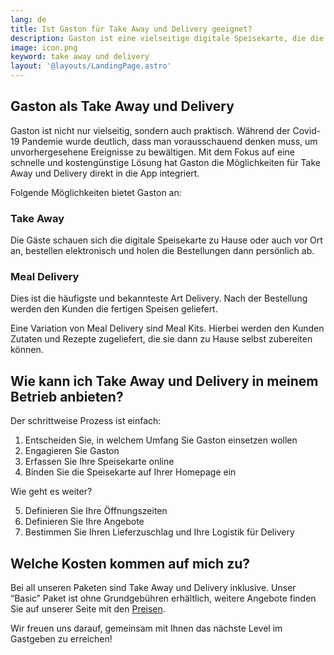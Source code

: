 ```yaml
---
lang: de
title: Ist Gaston für Take Away und Delivery geeignet?
description: Gaston ist eine vielseitige digitale Speisekarte, die die integrierten Bestell- und Bezahlmöglichkeiten auch für Take Away und Delivery bietet.
image: icon.png
keyword: take away und delivery
layout: '@layouts/LandingPage.astro'
---
```


## Gaston als Take Away und Delivery

Gaston ist nicht nur vielseitig, sondern auch praktisch. Während der Covid-19 Pandemie wurde deutlich, dass man vorausschauend denken muss, um unvorhergesehene Ereignisse zu bewältigen. Mit dem Fokus auf eine schnelle und kostengünstige Lösung hat Gaston die Möglichkeiten für Take Away und Delivery direkt in die App integriert.

Folgende Möglichkeiten bietet Gaston an:

### Take Away

Die Gäste schauen sich die digitale Speisekarte zu Hause oder auch vor Ort an, bestellen elektronisch und holen die Bestellungen dann persönlich ab.

### Meal Delivery

Dies ist die häufigste und bekannteste Art Delivery. Nach der Bestellung werden den Kunden die fertigen Speisen geliefert.

Eine Variation von Meal Delivery sind Meal Kits. Hierbei werden den Kunden Zutaten und Rezepte zugeliefert, die sie dann zu Hause selbst zubereiten können.

## Wie kann ich Take Away und Delivery in meinem Betrieb anbieten?

Der schrittweise Prozess ist einfach:

1. Entscheiden Sie, in welchem Umfang Sie Gaston einsetzen wollen
2. Engagieren Sie Gaston
3. Erfassen Sie Ihre Speisekarte online
4. Binden Sie die Speisekarte auf Ihrer Homepage ein

Wie geht es weiter?

5. Definieren Sie Ihre Öffnungszeiten
6. Definieren Sie Ihre Angebote
7. Bestimmen Sie Ihren Lieferzuschlag und Ihre Logistik für Delivery

## Welche Kosten kommen auf mich zu?

Bei all unseren Paketen sind Take Away und Delivery inklusive. Unser “Basic” Paket ist ohne Grundgebühren erhältlich, weitere Angebote finden Sie auf unserer Seite mit den [Preisen](../preise/).

Wir freuen uns darauf, gemeinsam mit Ihnen das nächste Level im Gastgeben zu erreichen!
